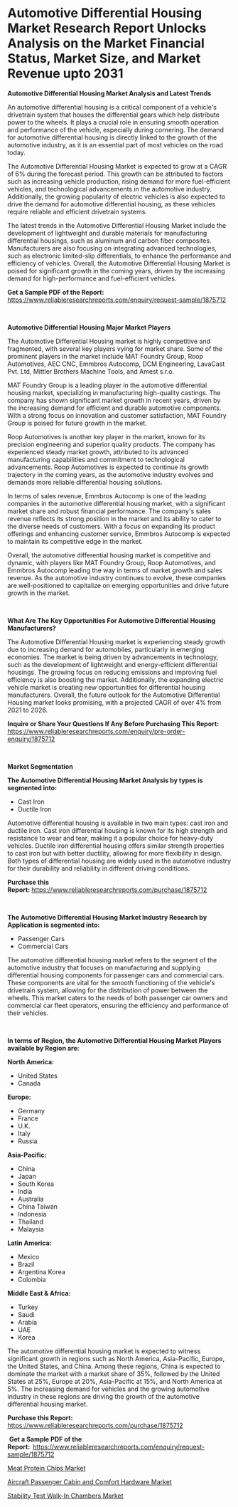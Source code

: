 <p><h1>Automotive Differential Housing Market Research Report Unlocks Analysis on the Market Financial Status, Market Size, and Market Revenue upto 2031</h1></p><p><strong>Automotive Differential Housing Market Analysis and Latest Trends</strong></p>
<p><p>An automotive differential housing is a critical component of a vehicle's drivetrain system that houses the differential gears which help distribute power to the wheels. It plays a crucial role in ensuring smooth operation and performance of the vehicle, especially during cornering. The demand for automotive differential housing is directly linked to the growth of the automotive industry, as it is an essential part of most vehicles on the road today.</p><p>The Automotive Differential Housing Market is expected to grow at a CAGR of 6% during the forecast period. This growth can be attributed to factors such as increasing vehicle production, rising demand for more fuel-efficient vehicles, and technological advancements in the automotive industry. Additionally, the growing popularity of electric vehicles is also expected to drive the demand for automotive differential housing, as these vehicles require reliable and efficient drivetrain systems.</p><p>The latest trends in the Automotive Differential Housing Market include the development of lightweight and durable materials for manufacturing differential housings, such as aluminum and carbon fiber composites. Manufacturers are also focusing on integrating advanced technologies, such as electronic limited-slip differentials, to enhance the performance and efficiency of vehicles. Overall, the Automotive Differential Housing Market is poised for significant growth in the coming years, driven by the increasing demand for high-performance and fuel-efficient vehicles.</p></p>
<p><strong>Get a Sample PDF of the Report:&nbsp;</strong> <a href="https://www.reliableresearchreports.com/enquiry/request-sample/1875712">https://www.reliableresearchreports.com/enquiry/request-sample/1875712</a></p>
<p>&nbsp;</p>
<p><strong>Automotive Differential Housing Major Market Players</strong></p>
<p><p>The Automotive Differential Housing market is highly competitive and fragmented, with several key players vying for market share. Some of the prominent players in the market include MAT Foundry Group, Roop Automotives, AEC CNC, Emmbros Autocomp, DCM Engineering, LavaCast Pvt. Ltd, Mittler Brothers Machine Tools, and Amest s.r.o.</p><p>MAT Foundry Group is a leading player in the automotive differential housing market, specializing in manufacturing high-quality castings. The company has shown significant market growth in recent years, driven by the increasing demand for efficient and durable automotive components. With a strong focus on innovation and customer satisfaction, MAT Foundry Group is poised for future growth in the market.</p><p>Roop Automotives is another key player in the market, known for its precision engineering and superior quality products. The company has experienced steady market growth, attributed to its advanced manufacturing capabilities and commitment to technological advancements. Roop Automotives is expected to continue its growth trajectory in the coming years, as the automotive industry evolves and demands more reliable differential housing solutions.</p><p>In terms of sales revenue, Emmbros Autocomp is one of the leading companies in the automotive differential housing market, with a significant market share and robust financial performance. The company's sales revenue reflects its strong position in the market and its ability to cater to the diverse needs of customers. With a focus on expanding its product offerings and enhancing customer service, Emmbros Autocomp is expected to maintain its competitive edge in the market.</p><p>Overall, the automotive differential housing market is competitive and dynamic, with players like MAT Foundry Group, Roop Automotives, and Emmbros Autocomp leading the way in terms of market growth and sales revenue. As the automotive industry continues to evolve, these companies are well-positioned to capitalize on emerging opportunities and drive future growth in the market.</p></p>
<p>&nbsp;</p>
<p><strong>What Are The Key Opportunities For Automotive Differential Housing Manufacturers?</strong></p>
<p><p>The Automotive Differential Housing market is experiencing steady growth due to increasing demand for automobiles, particularly in emerging economies. The market is being driven by advancements in technology, such as the development of lightweight and energy-efficient differential housings. The growing focus on reducing emissions and improving fuel efficiency is also boosting the market. Additionally, the expanding electric vehicle market is creating new opportunities for differential housing manufacturers. Overall, the future outlook for the Automotive Differential Housing market looks promising, with a projected CAGR of over 4% from 2021 to 2026.</p></p>
<p><strong>Inquire or Share Your Questions If Any Before Purchasing This Report:</strong> <a href="https://www.reliableresearchreports.com/enquiry/pre-order-enquiry/1875712">https://www.reliableresearchreports.com/enquiry/pre-order-enquiry/1875712</a></p>
<p>&nbsp;</p>
<p><strong>Market Segmentation</strong></p>
<p><strong>The Automotive Differential Housing Market Analysis by types is segmented into:</strong></p>
<p><ul><li>Cast Iron</li><li>Ductile Iron</li></ul></p>
<p><p>Automotive differential housing is available in two main types: cast iron and ductile iron. Cast iron differential housing is known for its high strength and resistance to wear and tear, making it a popular choice for heavy-duty vehicles. Ductile iron differential housing offers similar strength properties to cast iron but with better ductility, allowing for more flexibility in design. Both types of differential housing are widely used in the automotive industry for their durability and reliability in different driving conditions.</p></p>
<p><strong>Purchase this Report:&nbsp;</strong><a href="https://www.reliableresearchreports.com/purchase/1875712">https://www.reliableresearchreports.com/purchase/1875712</a></p>
<p>&nbsp;</p>
<p><strong>The Automotive Differential Housing Market Industry Research by Application is segmented into:</strong></p>
<p><ul><li>Passenger Cars</li><li>Commercial Cars</li></ul></p>
<p><p>The automotive differential housing market refers to the segment of the automotive industry that focuses on manufacturing and supplying differential housing components for passenger cars and commercial cars. These components are vital for the smooth functioning of the vehicle's drivetrain system, allowing for the distribution of power between the wheels. This market caters to the needs of both passenger car owners and commercial car fleet operators, ensuring the efficiency and performance of their vehicles.</p></p>
<p>&nbsp;</p>
<p><strong>In terms of Region, the Automotive Differential Housing Market Players available by Region are:</strong></p>
<p>
    <p> <strong> North America: </strong>
        <ul>
            <li>United States</li>
            <li>Canada</li>
        </ul>
        </p> 
    <p> <strong> Europe: </strong>
        <ul>
            <li>Germany</li>
            <li>France</li>
            <li>U.K.</li>
            <li>Italy</li>
            <li>Russia</li>
        </ul>
        </p> 
    <p> <strong> Asia-Pacific: </strong>
        <ul>
            <li>China</li>
            <li>Japan</li>
            <li>South Korea</li>
            <li>India</li>
            <li>Australia</li>
            <li>China Taiwan</li>
            <li>Indonesia</li>
            <li>Thailand</li>
            <li>Malaysia</li>
        </ul>
        </p> 
    <p> <strong> Latin America: </strong>
        <ul>
            <li>Mexico</li>
            <li>Brazil</li>
            <li>Argentina Korea</li>
            <li>Colombia</li>
        </ul>
        </p> 
    <p> <strong> Middle East & Africa: </strong>
        <ul>
            <li>Turkey</li>
            <li>Saudi</li>
            <li>Arabia</li>
            <li>UAE</li>
            <li>Korea</li>
        </ul>
    </p>
    </p>
<p><p>The automotive differential housing market is expected to witness significant growth in regions such as North America, Asia-Pacific, Europe, the United States, and China. Among these regions, China is expected to dominate the market with a market share of 35%, followed by the United States at 25%, Europe at 20%, Asia-Pacific at 15%, and North America at 5%. The increasing demand for vehicles and the growing automotive industry in these regions are driving the growth of the automotive differential housing market.</p></p>
<p><strong>Purchase this Report: </strong><a href="https://www.reliableresearchreports.com/purchase/1875712">https://www.reliableresearchreports.com/purchase/1875712</a></p>
<p>&nbsp;<strong>Get a Sample PDF of the Report:&nbsp;&nbsp;</strong><a href="https://www.reliableresearchreports.com/enquiry/request-sample/1875712">https://www.reliableresearchreports.com/enquiry/request-sample/1875712</a></p>
<p><strong></strong></p>
<p><p><a href="https://view.publitas.com/reportprime-1/meat-protein-chips-market-analysis-and-market-size-global-industry-overview-market-segmentation-and-forecast-2023-to-2030/">Meat Protein Chips Market</a></p><p><a href="https://view.publitas.com/reportprime-1/insights-into-aircraft-passenger-cabin-and-comfort-hardware-market-size-analysing-market-share-trends-and-growth-from-2023-to-2030/">Aircraft Passenger Cabin and Comfort Hardware Market</a></p><p><a href="https://view.publitas.com/reportprime-1/stability-test-walk-in-chambers-market-research-report-provides-critical-insights-that-can-help-shape-business-development-and-investment-strategies/">Stability Test Walk-In Chambers Market</a></p></p>